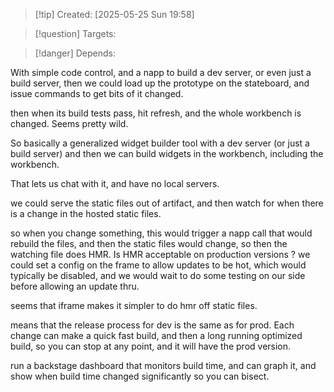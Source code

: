 
>[!tip] Created: [2025-05-25 Sun 19:58]

>[!question] Targets: 

>[!danger] Depends: 

With simple code control, and a napp to build a dev server, or even just a build server, then we could load up the prototype on the stateboard, and issue commands to get bits of it changed.

then when its build tests pass, hit refresh, and the whole workbench is changed.  Seems pretty wild.

So basically a generalized widget builder tool with a dev server (or just a build server) and then we can build widgets in the workbench, including the workbench.

That lets us chat with it, and have no local servers.

we could serve the static files out of artifact, and then watch for when there is a change in the hosted static files.

so when you change something, this would trigger a napp call that would rebuild the files, and then the static files would change, so then the watching file does HMR.  Is HMR acceptable on production versions ?  we could set a config on the frame to allow updates to be hot, which would typically be disabled, and we would wait to do some testing on our side before allowing an update thru.

seems that iframe makes it simpler to do hmr off static files.

means that the release process for dev is the same as for prod.
Each change can make a quick fast build, and then a long running optimized build, so you can stop at any point, and it will have the prod version.

run a backstage dashboard that monitors build time, and can graph it, and show when build time changed significantly so you can bisect.